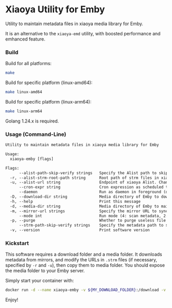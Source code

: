 # Xiaoya Utility for Emby

Utility to maintain metadata files in xiaoya media library for Emby.

It is an alternative to the `xiaoya-emd` utility, with boosted performance and emhanced feature.

### Build

Build for all platforms:

```bash
make
```

Build for specific platform (linux-amd64):

```bash
make linux-amd64
```

Build for specific platform (linux-arm64):

```bash
make linux-arm64
```

Golang 1.24.x is required.

### Usage (Command-Line)

```txt
Utility to maintain metadata files in xiaoya media library for Emby

Usage:
  xiaoya-emby [flags]

Flags:
      --alist-path-skip-verify strings   Specify the Alist path to skip verify files. For example: "/🏷️我的115分享"
  -r, --alist-strm-root-path string      Root path of strm files in xiaoya Alist (default "/d")
  -u, --alist-url string                 Endpoint of xiaoya Alist. Change this value will result to url overide in strm file (default "http://xiaoya.host:5678")
      --cron-expr string                 Cron expression as scheduled task. Must run as daemon. (default "0 0 * * *")
      --daemon                           Run as daemon in foreground (default true)
  -D, --download-dir string              Media directory of Emby to download metadata to (default "/download")
  -h, --help                             Print this message
  -d, --media-dir string                 Media directory of Emby to maintain metadata (default "/media")
  -m, --mirror-url strings               Specify the mirror URL to sync metadata from
      --mode int                         Run mode (4: scan metadata, 2: preserved bit, 1: sync metadata) (default 7)
  -p, --purge                            Whether to purge useless file or directory when media is no longer available (default true)
      --strm-path-skip-verify strings    Specify the metadata path to skip verify strm files. For example: "/115"
  -v, --version                          Print software version
```

### Kickstart

This software requires a download folder and a media folder. It downloads metadata from mirrors, and modify the URLs in `.strm` files (if necessary, specified by `-r` and `-u`), then copy them to media folder. You should expose the media folder to your Emby server.

Simply start your container with:

```bash
docker run -d --name xiaoya-emby -v ${MY_DOWNLOAD_FOLDER}:/download -v ${MY_MEDIA_FOLDER}:/media universonic/xiaoya-emby
```

Enjoy!
